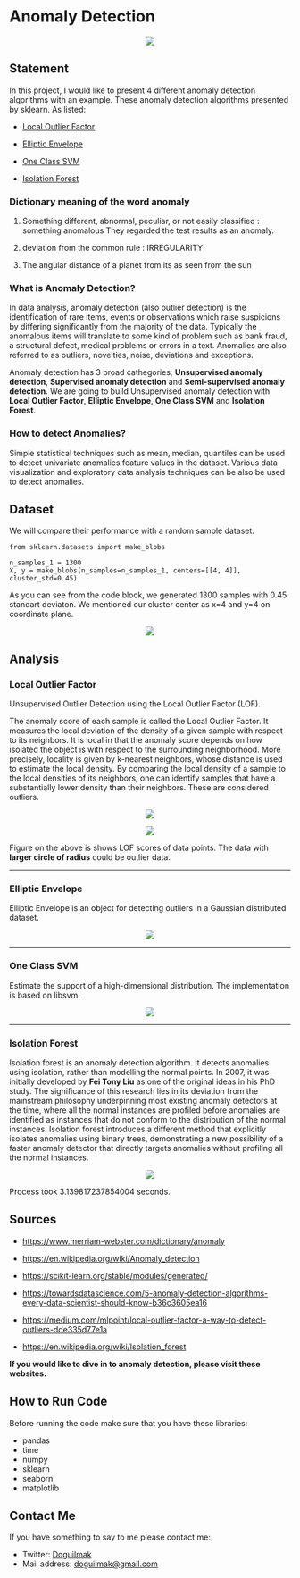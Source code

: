 
# Anomaly Detection

<p align="center">
    <img src="https://s27389.pcdn.co/wp-content/uploads/2018/10/AdobeStock_106786408-1024x440.jpeg.optimal.jpeg"> 
</p>

## Statement

In this project, I would like to present 4 different anomaly detection algorithms with an example. These  anomaly detection algorithms presented by sklearn. As listed:

 - [Local Outlier Factor](https://scikit-learn.org/stable/modules/generated/sklearn.neighbors.LocalOutlierFactor.html#sklearn.neighbors.LocalOutlierFactor)
   
 - [Elliptic Envelope](https://scikit-learn.org/stable/modules/generated/sklearn.covariance.EllipticEnvelope.html#sklearn.covariance.EllipticEnvelope)
  
 - [One Class SVM](https://scikit-learn.org/stable/modules/generated/sklearn.svm.OneClassSVM.html#sklearn.svm.OneClassSVM)
   
 - [Isolation Forest](https://scikit-learn.org/stable/modules/generated/sklearn.ensemble.IsolationForest.html)


### Dictionary meaning of the word anomaly

 1. Something different, abnormal, peculiar, or not easily classified  :
    something  anomalous  They regarded the test results as an anomaly.
    
 2. deviation from the common rule : IRREGULARITY
 
 3. The angular distance of a planet from its   as seen from the sun

### What is Anomaly Detection?

In data analysis, anomaly detection (also outlier detection) is the identification of rare items, events or observations which raise suspicions by differing significantly from the majority of the data. Typically the anomalous items will translate to some kind of problem such as bank fraud, a structural defect, medical problems or errors in a text. Anomalies are also referred to as outliers, novelties, noise, deviations and exceptions. 

Anomaly detection has 3 broad cathegories; **Unsupervised anomaly detection**,  **Supervised anomaly detection** and **Semi-supervised anomaly detection**. We are going to build Unsupervised anomaly detection with **Local Outlier Factor**, **Elliptic Envelope**, **One Class SVM** and **Isolation Forest**. 

### How to detect Anomalies?

Simple statistical techniques such as mean, median, quantiles can be used to detect univariate anomalies feature values in the dataset. Various data visualization and exploratory data analysis techniques can be also be used to detect anomalies.

## Dataset

We will compare their performance with a random sample dataset.

    from sklearn.datasets import make_blobs
    
    n_samples_1 = 1300
	X, y = make_blobs(n_samples=n_samples_1, centers=[[4, 4]], cluster_std=0.45)

As you can see from the code block, we generated 1300 samples with 0.45 standart deviaton. We mentioned our cluster center as x=4 and y=4 on coordinate plane. 

<p align="center">
    <img src="make_blob.png"> 
</p>

## Analysis

### Local Outlier Factor

Unsupervised Outlier Detection using the Local Outlier Factor (LOF).

The anomaly score of each sample is called the Local Outlier Factor. It measures the local deviation of the density of a given sample with respect to its neighbors. It is local in that the anomaly score depends on how isolated the object is with respect to the surrounding neighborhood. More precisely, locality is given by k-nearest neighbors, whose distance is used to estimate the local density. By comparing the local density of a sample to the local densities of its neighbors, one can identify samples that have a substantially lower density than their neighbors. These are considered outliers.

<p align="center">
    <img src="https://miro.medium.com/max/700/1*fDR-jZaTpvHjszy5p8Z5Xg.jpeg"> 
</p>


<p align="center">
    <img src="LocalOutlierFactor_score.png"> 
</p>

Figure on the above is shows LOF scores of data points. The data with **larger circle of radius** could be outlier data.

---

### Elliptic Envelope

Elliptic Envelope is an object for detecting outliers in a Gaussian distributed dataset.

<p align="center">
    <img src="EllipticEnvelope.png"> 
</p>

---

### One Class SVM

Estimate the support of a high-dimensional distribution. The implementation is based on libsvm.

<p align="center">
    <img src="OneClassSVM.png"> 
</p>

---

### Isolation Forest

Isolation forest is an anomaly detection algorithm. It detects anomalies using isolation, rather than modelling the normal points. In 2007, it was initially developed by **Fei Tony Liu** as one of the original ideas in his PhD study. The significance of this research lies in its deviation from the mainstream philosophy underpinning most existing anomaly detectors at the time, where all the normal instances are profiled before anomalies are identified as instances that do not conform to the distribution of the normal instances. Isolation forest introduces a different method that explicitly isolates anomalies using binary trees, demonstrating a new possibility of a faster anomaly detector that directly targets anomalies without profiling all the normal instances.

<p align="center">
    <img src="IsolationForest.png"> 
</p>

Process took 3.139817237854004 seconds.

## Sources

 - https://www.merriam-webster.com/dictionary/anomaly

 - https://en.wikipedia.org/wiki/Anomaly_detection

 - https://scikit-learn.org/stable/modules/generated/
 
 - https://towardsdatascience.com/5-anomaly-detection-algorithms-every-data-scientist-should-know-b36c3605ea16
 
 - https://medium.com/mlpoint/local-outlier-factor-a-way-to-detect-outliers-dde335d77e1a
 
 - https://en.wikipedia.org/wiki/Isolation_forest

**If you would like to dive in to anomaly detection, please visit these websites.**

## How to Run Code

Before running the code make sure that you have these libraries:

 - pandas 
 - time
 - numpy
 - sklearn
 - seaborn
 - matplotlib
    
## Contact Me

If you have something to say to me please contact me: 

 - Twitter: [Doguilmak](https://twitter.com/Doguilmak)  
 - Mail address: doguilmak@gmail.com
 

